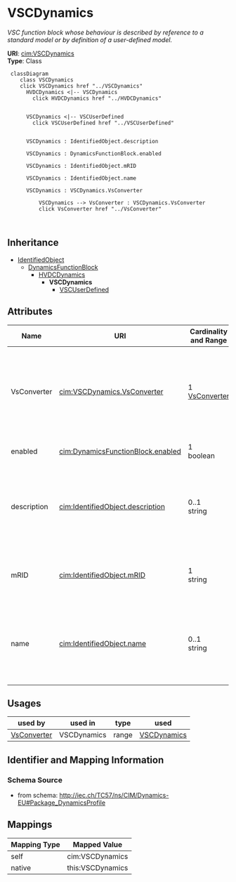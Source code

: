 # VSCDynamics


_VSC function block whose behaviour is described by reference to a standard model <font color="#0f0f0f">or by definition of a user-defined model.</font>_





**URI**: [cim:VSCDynamics](http://iec.ch/TC57/CIM100#VSCDynamics)<br />
**Type**: Class




```mermaid
 classDiagram
    class VSCDynamics
    click VSCDynamics href "../VSCDynamics"
      HVDCDynamics <|-- VSCDynamics
        click HVDCDynamics href "../HVDCDynamics"
      

      VSCDynamics <|-- VSCUserDefined
        click VSCUserDefined href "../VSCUserDefined"
      
      
      VSCDynamics : IdentifiedObject.description
        
      VSCDynamics : DynamicsFunctionBlock.enabled
        
      VSCDynamics : IdentifiedObject.mRID
        
      VSCDynamics : IdentifiedObject.name
        
      VSCDynamics : VSCDynamics.VsConverter
        
          VSCDynamics --> VsConverter : VSCDynamics.VsConverter
          click VsConverter href "../VsConverter"
        
      
```





## Inheritance
* [IdentifiedObject](IdentifiedObject.md)
    * [DynamicsFunctionBlock](DynamicsFunctionBlock.md)
        * [HVDCDynamics](HVDCDynamics.md)
            * **VSCDynamics**
                * [VSCUserDefined](VSCUserDefined.md)



## Attributes


| Name | URI | Cardinality and Range | Description | Inheritance |
| ---  | --- | --- | --- | --- |
| VsConverter | [cim:VSCDynamics.VsConverter](http://iec.ch/TC57/CIM100#VSCDynamics.VsConverter) | 1 <br />  [VsConverter](VsConverter.md)  | Voltage source converter to which voltage source converter dynamics model app... | direct |
| enabled | [cim:DynamicsFunctionBlock.enabled](http://iec.ch/TC57/CIM100#DynamicsFunctionBlock.enabled) | 1 <br />  boolean  | Function block used indicator | [DynamicsFunctionBlock](DynamicsFunctionBlock.md) |
| description | [cim:IdentifiedObject.description](http://iec.ch/TC57/CIM100#IdentifiedObject.description) | 0..1 <br />  string  | The description is a free human readable text describing or naming the object | [IdentifiedObject](IdentifiedObject.md) |
| mRID | [cim:IdentifiedObject.mRID](http://iec.ch/TC57/CIM100#IdentifiedObject.mRID) | 1 <br />  string  | Master resource identifier issued by a model authority | [IdentifiedObject](IdentifiedObject.md) |
| name | [cim:IdentifiedObject.name](http://iec.ch/TC57/CIM100#IdentifiedObject.name) | 0..1 <br />  string  | The name is any free human readable and possibly non unique text naming the o... | [IdentifiedObject](IdentifiedObject.md) |





## Usages

| used by | used in | type | used |
| ---  | --- | --- | --- |
| [VsConverter](VsConverter.md) | VSCDynamics | range | [VSCDynamics](VSCDynamics.md) |






## Identifier and Mapping Information







### Schema Source


* from schema: http://iec.ch/TC57/ns/CIM/Dynamics-EU#Package_DynamicsProfile





## Mappings

| Mapping Type | Mapped Value |
| ---  | ---  |
| self | cim:VSCDynamics |
| native | this:VSCDynamics |




